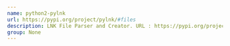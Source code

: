 ```yaml
---
name: python2-pylnk
url: https://pypi.org/project/pylnk/#files
description: LNK File Parser and Creator. URL : https://pypi.org/project/pylnk/#files Groups : None
group: None
---
```

